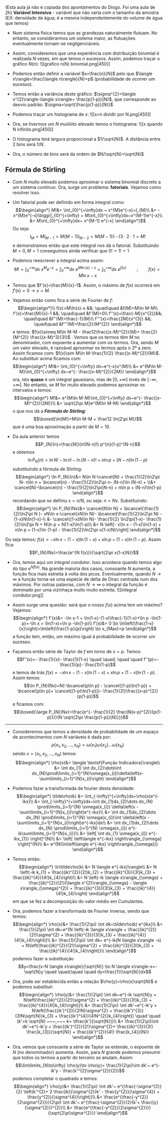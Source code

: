 (Esta aula já não é copiada dos apontamentos do Diogo. Foi uma aula de 2h)
**Variável Intensiva** - variável que não varia com o tamanho da amostra (EX: densidade da água; é a mesma independentemente do volume de água que temos)

- Num sistema física temos que as grandezas naturalmente flutuam. No entanto, se considerarmos um sistema maior, as flutuações eventualmente tornam-se negligenciáveis. 
- Assim, consideremos que uma experiência com distribuição binomial é realizada $N$ vezes, em que temos $n$ sucessos. Assim, podemos traçar o gráfico $N(n)$:
![[grafico n(N) binomial.png|450]]

- Podemos então definir a variável $x=\frac{n}{N}$ pelo que $\langle x\rangle=\frac{\langle n\rangle}{N}=p$ (probabilidade de ocorrer um sucesso).
- Temos então a variância deste gráfico: $\sigma^{2}=\langle x^{2}\rangle-\langle x\rangle= \frac{p(1-p)}{N}$, que corresponde ao desvio padrão: $\sigma=\sqrt{\frac{p(1-p)}{N}}$
- Podemos traçar um histograma de $x$:
![[x=n dividir por N.png|450]]

- Ora, se tivermos um $N$ muiiiiiito elevado temos o histograma:
![[x quando N infinito.png|450]]

- O histograma terá largura proporcional a $1/\sqrt{N}$. A distância entre 2 bins será $1/N$.
- Ora, o número de bins será da ordem de $N/\sqrt{N}=\sqrt{N}$

## Fórmula de Stirling
- Com $N$ muito elevado podemos aproximar o sistema binomial discreto a um sistema contínuo. Ora, surge um problema: **fatoriais**. Vejamos como resolver isso.
- Um fatorial pode ser definido em forma integral como:
$$\begin{align*}
M!&= \int_{0}^{+\infty}dx ~ x^{M}e^{-x}=I_{M}\\
&= -x^{M}e^{-x}\biggr|_{0}^{+\infty} + M\int_{0}^{+\infty}dx~x^{M-1}e^{-x}\\
&= M\int_{0}^{+\infty}dx~ x^{M-1} e^{-x}
\end{align*}$$
Ou seja:
$$I_{M}=MI_{M-1}=M(M-1)I_{M-2}=M(M-1)(\cdots)3\cdot2\cdot1=M!$$
e demonstramos então que este integral nos dá o fatorial. Substituindo $M=0,M=1$ conseguimos ainda verificar que $0!=1!=1$

- Podemos reescrever a integral acima assim:
$$M!=\int_{0}^{+\infty}dx~x^{M}e^{-x}=\int_{0}^{+\infty}dx~e^{M\ln(x)-x}=\int_{0}^{+\infty}dx~e^{f(x)} \quad\quad;\quad\quad f(x)=M\ln x-x$$
- Temos que $f'(x)=\frac{M}{x}-1$. Assim, o máximo de $f(x)$ ocorrerá em $f'(x)=0\to x=M$. 
 
- Vejamos então como fica a série de Fourier de $f$:
$$\begin{align*}\\
f(x)=M\ln(x)-x &&; \quad\quad &f(M)=M\ln M-M\\
f'(x)=\frac{M}{x}-1 &&; \quad\quad &f'(M)=0\\
f''(x)=\frac{-M}{x^{2}}&&; \quad\quad &f''(M)=\frac{-1}{M}\\
f'''(x)=\frac{2M}{x^{3}} &&; \quad\quad &f'''(M)=\frac{2}{M^{2}}
\end{align*}$$
e temos: $f(x)\simeq M\ln M-M - \frac12\frac{(x-M)^{2}}{M}+ \frac{2}{M^{2}} \frac{(x-M)^3}{3!}$ . Vemos que os termos têm $M$ no denominador, com expoente a aumentar com os termos. Ora, sendo $M$ um valor elevado, é razoável aproximar os termos após o 2º a zero. Assim ficamos com: $f(x)\sim M\ln M-\frac{1}{2} \frac{(x-M)^{2}}{M}$. Ao substituir acima ficamos com:
$$\begin{align*}
M!&= \int_{0}^{+\infty} dx~e^{-x}x^{M}\\
&= e^{M\ln M-M}\int_{0}^{+\infty} dx~e^{- \frac{(x-M)^{2}}{2M}}
\end{align*}$$
ora, isto **quase** é um integral gaussiano, mas de $[0,+\infty]$ invés de $[-\infty,+\infty]$. No entanto, se $M$ for muito elevado podemos aproximar os intervalos e temos: 
$$\begin{align*}
M!&= e^{M\ln M-M}\int_{0}^{+\infty} dx~e^{- \frac{(x-M)^{2}}{2M}}\\
&= \sqrt{2\pi M}e^{M\ln M-M}
\end{align*}$$
o que nos dá a **_Fórmula de Stirling_**:
$$\boxed{\ln(M!)=M\ln M-M + \frac12 \ln(2\pi M)}$$
que é uma boa aproximação a partir de $M=10$.


- Da aula anterior temos $$P_{N}(n)=\frac{N!}{n!(N-n)!} p^{n}(1-p)^{N-n}$$
e obtemos
$$\ln P_{N}(n)=\ln N! - \ln n! - \ln(N-n)! + n\ln p+(N-n)\ln(1-p)$$
substituindo a fórmula de Stirling:
$$\begin{align*}
\ln P_{N}(n)&= N\ln N-\cancel{N} + \frac{1}{2}\ln2\pi N- n\ln n + \bcancel{n} - \frac{1}{2}\ln2\pi n- (N-n)\ln (N-n) + \\&+ \cancel{N}-\bcancel{n} - \frac{1}{2}\ln2\pi(N-n) + n\ln p + (N-n)\ln(1-p)
\end{align*}$$
recordando que se definiu $x=n/N$, ou seja: $n=Nx$. Substituindo:
$$\begin{align*}
\ln P_{N}(Nx)&= \cancel{N\ln N} + \bcancel{\frac{1}{2}\ln2\pi N }- xN\ln x-\cancel{xN\ln N}- \bcancel{\frac{1}{2}\ln2\pi N} -(1-x)N\ln(1-x)-\\
&- \cancel{(1-x)N\ln N}- \frac{1}{2} \ln2\pi(1-x)- \frac{1}{2}\ln2\pi N + N\ln p + N(1-x)\ln(1-p)\\
&= N \left[- x\ln x - (1-x)\ln(1-x) + x\ln p + (1-x)\ln (1-p) - \frac{1}{2}\ln(2\pi x(1-x)N)\right]
\end{align*}$$

Ou seja temos: $f(x)=- x\ln x - (1-x)\ln(1-x) + x\ln p + (1-x)\ln (1-p)$. Assim fica: $$P_{N}(Nx)=\frac{e^{N f(x)}}{\sqrt{2\pi x(1-x)N}}$$

- Ora, temos aqui um *integral condutor*. Isso acontece quando temos algo do tipo $e^{N f(x)}$. Na grande maioria dos casos, consoante $N$ aumenta, a função fica mais estreita à volta dos picos. Eventualmente, quando $N\to\infty$ a função torna-se uma espécie de delta de Dirac centrada num dos máximos. Por outras palavras, com $N\to\infty$ o integral da função é dominado por uma vizinhaça muito muito estreita.
![[integral condutor.png]]

- Assim surge uma questão: será que o nosso $f(x)$ acima tem um máximo? Vejamos:
$$\begin{align*}
f'(x)&= -\ln x-1 + \ln(1-x)-(1-x)\frac{-1}{1-x}+\ln p -\ln(1-p)=-\ln x + \ln(1-x)+\ln p -\ln(1-p)\\
f'(x)&= 0 \to \ln\left(\frac{1-x}{x}\right)=\ln\left(\frac{1-p}{p}\right) \to x_{Max}=p
\end{align*}$$
a função tem, então, um máximo igual à probabilidade de ocorrer um sucesso.
- Façamos então série de Taylor de $f$ em torno de $x=p$. Temos: $$f''(x)=- \frac{1}{x}- \frac{1}{1-x} \quad \quad; \quad \quad f''(p)=- \frac{1}{p}- \frac{1}{1-p}$$
e temos de trás $f(x)=- x\ln x - (1-x)\ln(1-x) + x\ln p + (1-x)\ln (1-p)$. Assim temos:
$$\ln P_{N}(Nx)=N(-\bcancel{p\ln p} - \cancel{(1-p)\ln(1-p)} + \bcancel{p\ln p}+ \cancel{(1-p)\ln(1-p)})- \frac{1}{2!}\frac{(x-p)^{2}}{p(1-p)}$$
e ficamos com:
$$\boxed{\large P_{N}(Nx)=\frac{e^{- \frac{1}{2} \frac{N(x-p)^{2}}{p(1-p)}}}{N \sqrt{2\pi \frac{p(1-p)}{N}}}}$$

---
- Consideremos que temos a densidade de probabilidade de um espaço de acontecimentos com $N$ variáveis é dada por:
$$\rho(x_{1},x_{2},\dots,x_{N})=\omega(x_{1})\omega(x_{2})\dots \omega(x_{N})$$
sendo $x=(x_{1},x_{2},\dots,x_{N})$ temos:
$$\begin{align*}
\rho(x)&= \langle \textsf{Função Indicadora}\rangle\\
&= \int dx_{1} \int dx_{2}\dots\int dx_{N}\prod\limits_{i=1}^{N}\omega(x_{i})\delta\left(x-\sum\limits_{i=1}^{N}x_{i}\right)
\end{align*}$$
- Podemos fazer a transformada de fourier desta densidade:
$$\begin{align*}
\tilde\rho(k) &= \int_{-\infty}^{+\infty}dx~\rho(x)e^{-ikx}\\
&= \int_{-\infty}^{+\infty}dx~\int dx_{1}dx_{2}\dots dx_{N} \prod\limits_{i=1}^{N} \omega(x_{i}) \delta\left(x -\sum\limits_{i=1}^{N}x_{i}\right)e^{-ikx}\\
&= \int dx_{1}dx_{2}\dots dx_{N} \prod\limits_{i=1}^{N} \omega(x_{i})\int \delta\left(x -\sum\limits_{i=1}^{N}x_{i}\right)e^{-ikx}dx\\
&= \int dx_{1}dx_{2}\dots dx_{N} \prod\limits_{i=1}^{N} \omega(x_{i}) e^{-ik\sum\limits_{i=1}^{N}x_{i}}\\
&= \left[ \int dx_{1} \omega(x_{i}) e^{-ikx_{1}} \right]^{N}\\
&= \left[ \left\langle e^{-ikx} \right\rangle_{\omega}  \right]^{N}\\
&= e^{N(\ln\left\langle e^{-ikx} \right\rangle_{\omega})}
\end{align*}$$

- Temos então:
$$\begin{align*}
\ln\tilde\rho(k) &= N \langle e^{-ikx}\rangle\\
&= N \left(-ik k_{1} + \frac{(ik)^{2}}{2!}k_{2} + \frac{(ik)^{3}}{3!}k_{3} + \frac{(ik)^{4}}{4!}k_{4}\right)\\
&= N \left(-ik \langle x\rangle_{\omega} + \frac{(ik)^{2}}{2!}(\langle x^{2}\rangle_{\omega} - \langle x\rangle_{\omega}^{2}) + \frac{(ik)^{3}}{3!}k_{3} + \frac{(ik)^{4}}{4!}k_{4}\right)
\end{align*}$$
em que se fez a decomposição do valor médio em Cumulantes.

- Ora, podemos fazer a transformada de Fourier inversa, sendo que temos:
$$\begin{align*}
\rho(x)&= \frac{1}{2\pi} \int dk~\tilde\rho(k) e^{ikx}\\
&= \frac{1}{2\pi} \int dk~e^{N \left(-ik \langle x\rangle + \frac{(ik)^{2}}{2!}\sigma^{2} + \frac{(ik)^{3}}{3!}k_{3} + \frac{(ik)^{4}}{4!}k_{4}\right)}\\
&= \frac{1}{2\pi} \int dk~ e^{-ik(N \langle x\rangle -x) + N\left(\frac{(ik)^{2}}{2!}\sigma^{2} + \frac{(ik)^{3}}{3!}k_{3} + \frac{(ik)^{4}}{4!}k_{4}\right)}\\
\end{align*}$$
podemos fazer a substituição $$y=\frac{x-N \langle x\rangle}{\sqrt{N}} \to N \langle x\rangle-x=- \sqrt{N}y  \quad \quad;\quad \quad dy=\frac{1}{\sqrt{N}}dx$$
- Ora, pode ser establecida então a relação $\rho(y)=\rho(x)\sqrt{N}$ e podemos substituir:
$$\begin{align*}
\rho(y)&= \frac{1}{2\pi} \int dk~e^{-ik \sqrt{N}y + N\left(\frac{(ik)^{2}}{2!}\sigma^{2} + \frac{(ik)^{3}}{3!}k_{3} + \frac{(ik)^{4}}{4!}k_{4}\right)}\\
&= \frac{1}{2\pi} \int dk'~e^{-ik'y + N\left(\frac{(ik')^{2}}{2!N}\sigma^{2} + \frac{(ik')^{3}}{3!N\sqrt{N}}k_{3} + \frac{(ik')^{4}}{4!N^{2}}k_{4}\right)} \quad \quad (k'=k \sqrt{N} ~~~,~~~ k= \tfrac{k'}{\sqrt{N}})\\
&= \frac{1}{2\pi}\int dk'~e^{-ik'y + \frac{(ik')^{2}}{2!}\sigma^{2}+ \frac{(ik)^{3}}{3!} \frac{k_{3}}{\sqrt{N}} + \frac{(ik')^{2}}{4!} \frac{k_{4}}{N}}
\end{align*}$$
- Ora, vemos que consoante a série de Taylor se extende, o expoente de $N$ (no denominador) aumenta. Assim, para $N$ grande podemos presumir que todos os termos a partir do terceiro se anulam. Assim:
$$\lim\limits_{N\to\infty} \rho(y)\to \rho(y)= \frac{1}{2\pi}\int dk'~ e^{-ik'y - \frac{k'^{2}\sigma^{2}}{2}}$$
podemos completar o quadrado e temos:
$$\begin{align*}
\rho(y)&= \frac{1}{2\pi} \int dk'~ e^{\frac{-\sigma^{2}}{2} \left(k'^{2}+ 2 \frac{ik}{\sigma^{2}}k' - \frac{y^{2}}{\sigma^{4}} + \frac{y^{2}}{\sigma^{4}}\right)}\\
&= \frac{e^{\frac{-y^{2}}{2\sigma^{2}}}}{2\pi} \int dk'~ e^{\frac{-\sigma^{2}}{2}(k'+ \frac{iy}{\sigma^{2}})^{2}}\\
&= \frac{e^{\frac{-y^{2}}{2\sigma^{2}}}}{\sqrt{2\pi\sigma^{2}}}
\end{align*}$$
 